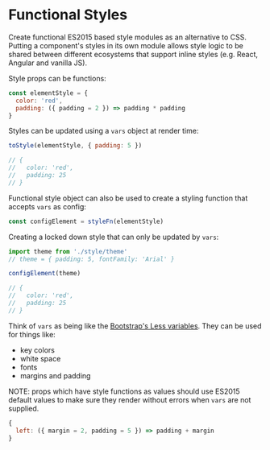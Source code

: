 # Functional Styles

Create functional ES2015 based style modules as an alternative to CSS. Putting a component's styles in its own module allows style logic to be shared between different ecosystems that support inline styles (e.g. React, Angular and vanilla JS).

Style props can be functions:

```javascript
const elementStyle = {
  color: 'red',
  padding: ({ padding = 2 }) => padding * padding
}
```

Styles can be updated using a `vars` object at render time: 

```javascript
toStyle(elementStyle, { padding: 5 })

// {
//   color: 'red',
//   padding: 25
// }

```

Functional style object can also be used to create a styling function that accepts `vars` as config:

```javascript
const configElement = styleFn(elementStyle)
```

Creating a locked down style that can only be updated by `vars`:

```javascript
import theme from './style/theme'
// theme = { padding: 5, fontFamily: 'Arial' }

configElement(theme)

// {
//   color: 'red',
//   padding: 25
// }
```

Think of `vars` as being like the [Bootstrap's Less variables](http://getbootstrap.com/customize/#less-variables). They can be used for things like:

* key colors
* white space
* fonts
* margins and padding

NOTE: props which have style functions as values should use ES2015 default values to make sure they render without errors when `vars` are not supplied.

```javascript
{
  left: ({ margin = 2, padding = 5 }) => padding + margin
}
```






